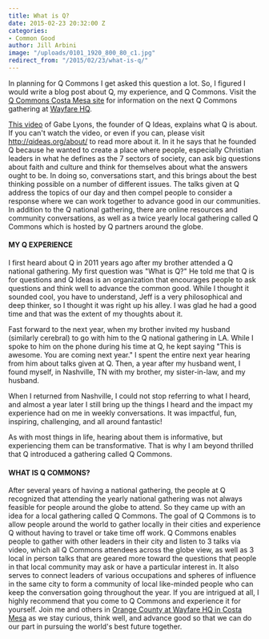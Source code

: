 ```yaml
---
title: What is Q?
date: 2015-02-23 20:32:00 Z
categories:
- Common Good
author: Jill Arbini
image: "/uploads/0101_1920_800_80_c1.jpg"
redirect_from: "/2015/02/23/what-is-q/"
---
```


In planning for Q Commons I get asked this question a lot. So, I figured I would write a blog post about Q, my experience, and Q Commons. Visit the [Q Commons Costa Mesa site](www.qcommons.com/costamesa) for information on the next Q Commons gathering at [Wayfare HQ](www.wayfare.io).

<a href="http://qideas.org/videos/what-is-q/">This video</a> of Gabe Lyons, the founder of Q Ideas, explains what Q is about. If you can't watch the video, or even if you can, please visit <a href="http://qideas.org/about/">http://qideas.org/about/</a> to read more about it. In it he says that he founded Q because he wanted to create a place where people, especially Christian leaders in what he defines as the 7 sectors of society, can ask big questions about faith and culture and think for themselves about what the answers ought to be. In doing so, conversations start, and this brings about the best thinking possible on a number of different issues. The talks given at Q address the topics of our day and then compel people to consider a response where we can work together to advance good in our communities. In addition to the Q national gathering, there are online resources and community conversations, as well as a twice yearly local gathering called Q Commons which is hosted by Q partners around the globe.

#### MY Q EXPERIENCE

I first heard about Q in 2011 years ago after my brother attended a Q national gathering. My first question was "What is Q?" He told me that Q is for questions and Q Ideas is an organization that encourages people to ask questions and think well to advance the common good. While I thought it sounded cool, you have to understand, Jeff is a very philosophical and deep thinker, so I thought it was right up his alley. I was glad he had a good time and that was the extent of my thoughts about it.

Fast forward to the next year, when my brother invited my husband (similarly cerebral) to go with him to the Q national gathering in LA. While I spoke to him on the phone during his time at Q, he kept saying "This is awesome. You are coming next year." I spent the entire next year hearing from him about talks given at Q. Then, a year after my husband went, I found myself, in Nashville, TN with my brother, my sister-in-law, and my husband.

When I returned from Nashville, I could not stop referring to what I heard, and almost a year later I still bring up the things I heard and the impact my experience had on me in weekly conversations. It was impactful, fun, inspiring, challenging, and all around fantastic!

As with most things in life, hearing about them is informative, but experiencing them can be transformative. That is why I am beyond thrilled that Q introduced a gathering called Q Commons.

#### WHAT IS Q COMMONS?

After several years of having a national gathering, the people at Q recognized that attending the yearly national gathering was not always feasible for people around the globe to attend. So they came up with an idea for a local gathering called Q Commons. The goal of Q Commons is to allow people around the world to gather locally in their cities and experience Q without having to travel or take time off work. Q Commons enables people to gather with other leaders in their city and listen to 3 talks via video, which all Q Commons attendees across the globe view, as well as 3 local in person talks that are geared more toward the questions that people in that local community may ask or have a particular interest in. It also serves to connect leaders of various occupations and spheres of influence in the same city to form a community of local like-minded people who can keep the conversation going throughout the year. If you are intrigued at all, I highly recommend that you come to Q Commons and experience it for yourself. Join me and others in <a href="http://qideas.org/qcommons/costamesa/">Orange County at Wayfare HQ in Costa Mesa</a> as we stay curious, think well, and advance good so that we can do our part in pursuing the world's best future together.
